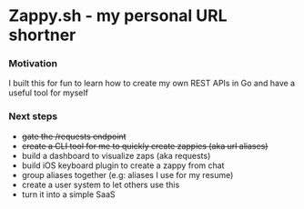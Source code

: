 # Zappy.sh - my personal URL shortner

### Motivation
I built this for fun to learn how to create my own REST APIs in Go and have a useful tool for myself

### Next steps
- ~~gate the /requests endpoint~~
- ~~create a CLI tool for me to quickly create zappies (aka url aliases)~~
- build a dashboard to visualize zaps (aka requests)
- build iOS keyboard plugin to create a zappy from chat
- group aliases together (e.g: aliases I use for my resume)
- create a user system to let others use this
- turn it into a simple SaaS
